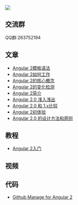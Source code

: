 ![](https://angular.io/resources/images/logos/standard/shield-large@2x.png)

交流群
---------
QQ群:263752194

文章
---------
* [Angular 2模板语法](http://kittencup.com/javascript/2015/07/20/Angular%202%E6%A8%A1%E6%9D%BF%E8%AF%AD%E6%B3%95.html)
* [Angular 2如何工作](http://kittencup.com/javascript/2015/07/19/Angular%202%E5%A6%82%E4%BD%95%E5%B7%A5%E4%BD%9C.html)
* [Angular 2的核心概念](http://kittencup.com/javascript/2015/07/17/Angular%202%E7%9A%84%E6%A0%B8%E5%BF%83%E6%A6%82%E5%BF%B5.html)
* [Angular 2的变化检测](http://kittencup.com/javascript/2015/07/17/Angular%202%E7%9A%84%E5%8F%98%E5%8C%96%E6%A3%80%E6%B5%8B.html)
* [Angular 2简介](http://zhuanlan.zhihu.com/FrontendMagazine/20058966)
* [Angular 2.0 浅入浅出](http://segmentfault.com/a/1190000002637529)
* [Angular 2.0 和 1.x比较](http://www.html-js.com/article/AngularJS-mass-Angular-2-and-1x-comparison)
* [Angular 2初体验](http://www.reqianduan.com/2758.html)
* [Angular 2.0 的设计方法和原则](http://blog.jobbole.com/63264/)

教程
---------
* [Angular 2入门](http://www.hubwiz.com/course/5599d367a164dd0d75929c76/)


视频
---------

代码
---------
* [Github Manage for Angular 2](https://github.com/kittencup/angular2-github-manage)

